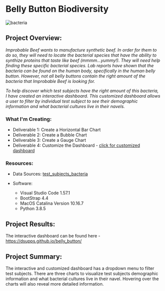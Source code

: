 # Belly Button Biodiversity 

![bacteria](https://user-images.githubusercontent.com/36451701/139773155-4df09f41-04dc-4203-a21c-b9af5d580f72.jpg)

## Project Overview:
*Improbable Beef wants to manufacture synthetic beef.  In order for them to do so, they will need to locate the bacterial species that have the ability to synthize proteins that taste like beef (mmmm...yummy!).  They will need help finding these specific bacterial species.  Lab reports have shown that the bacteria can be found on the human body, specifically in the human belly button. However, not all belly buttons contain the right amount of the bacteria that Improbable Beef is looking for.*

*To help discover which test subjects have the right amount of this bacteria, I have created an interactive dashboard. This customized dashboard allows a user to filter by individual test subject to see their demographic information and what bacterial cultures live in their navels.*

### What I'm Creating:
- Deliverable 1: Create a Horizontal Bar Chart
- Deliverable 2: Create a Bubble Chart
- Deliverable 3: Create a Gauge Chart
- Deliverable 4: Customize the Dashboard - [click for customized dashboard](https://dsupps.github.io/belly_button/)

### Resources:
- Data Sources: [test_subjects_bacteria](https://github.com/DSupps/belly_button/blob/main/samples.json)

- Software:
    - Visual Studio Code 1.57.1
    - BootStrap 4.4
    - MacOS Catalina Version 10.16.7
    - Python 3.8.5
    
## Project Results:
The interactive dashboard can be found here - https://dsupps.github.io/belly_button/

## Project Summary:
The interactive and customized dashboard has a dropdown menu to filter test subjects.  There are three charts to visualize test subjects demographic information and what bacterial cultures live in their navel.  Hovering over the charts will also reveal more detailed information. 
